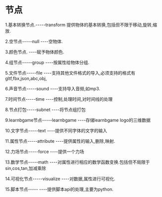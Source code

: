 # 节点

1.基本转换节点.-----transform
	提供物体的基本转换,包括但不限于移动,旋转,缩放.

2.空节点-----null
	----空物体.

3.颜色节点.
	----赋予物体颜色.

4.组节点-----group
	----按属性给物体分组.

5.文件节点-----file
	----支持其他文件格式的导入,必须支持的格式有gltf,fbx,json,abc,obj,

6.声音节点-----sound
	----支持导入音频,如mp3.

7.时间节点-----time
	----控制,处理时间,对时间线的处理

8.节点打包-----subnet
	----将节点组打包

9.learnbgame节点-----learnbgame
	----存储learnbgame logo的三维数据

10.文字节点-----text
	----提供不同字体的文字的输入

11.属性节点-----attribute
	----提供属性的输入,删除,映射.

12.力场节点-----force
	----提供一个力场

13.数学节点-----math
	----对属性进行相应的数学函数变换.包括但不局限于sin,cos,tan,加减乘除

14.可视化节点-----visualize
	----对数据,属性进行可视化.

15.脚本节点-----
	----提供脚本api的处理,主要为python.